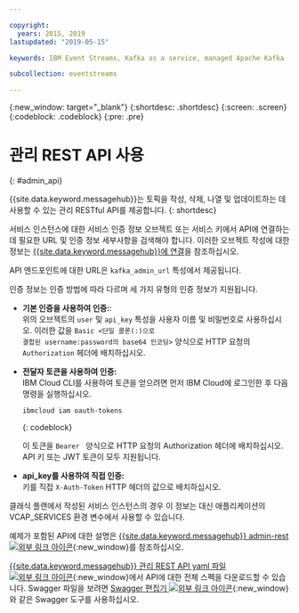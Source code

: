 ```yaml
---

copyright:
  years: 2015, 2019
lastupdated: "2019-05-15"

keywords: IBM Event Streams, Kafka as a service, managed Apache Kafka

subcollection: eventstreams

---
```


{:new_window: target="_blank"}
{:shortdesc: .shortdesc}
{:screen: .screen}
{:codeblock: .codeblock}
{:pre: .pre}

# 관리 REST API 사용
{: #admin_api}

{{site.data.keyword.messagehub}}는 토픽을 작성, 삭제, 나열 및 업데이트하는 데 사용할 수 있는 관리 RESTful API를 제공합니다.
{: shortdesc}

서비스 인스턴스에 대한 서비스 인증 정보 오브젝트 또는 서비스 키에서 API에 연결하는 데 필요한 URL 및 인증 정보 세부사항을 검색해야 합니다. 이러한 오브젝트 작성에 대한 정보는 [{{site.data.keyword.messagehub}}에 연결](/docs/services/EventStreams?topic=eventstreams-connecting)을 참조하십시오.

API 엔드포인트에 대한 URL은 <code>kafka_admin_url</code> 특성에서 제공됩니다.

인증 정보는 인증 방법에 따라 다르며 세 가지 유형의 인증 정보가 지원됩니다.

* **기본 인증을 사용하여 인증:**:<br/>
    위의 오브젝트의 <code>user</code> 및 <code>api_key</code> 특성을 사용자 이름 및 비밀번호로 사용하십시오. 이러한 값을 <code>Basic <단일 콜론(:)으로 결합된 username:password의 base64 인코딩></code> 양식으로 HTTP 요청의 <code>Authorization</code> 헤더에 배치하십시오.

* **전달자 토큰을 사용하여 인증:**<br/>
    IBM Cloud CLI를 사용하여 토큰을 얻으려면 먼저 IBM Cloud에 로그인한 후 다음 명령을 실행하십시오. 

    ```
    ibmcloud iam oauth-tokens
    ```
    {: codeblock}

    이 토큰을 <code>Bearer <token></code> 양식으로 HTTP 요청의 Authorization 헤더에 배치하십시오. API 키 또는 JWT 토큰이 모두 지원됩니다. 

* **api_key를 사용하여 직접 인증:**<br/>
    키를 직접 <code>X-Auth-Token</code> HTTP 헤더의 값으로 배치하십시오.

클래식 플랜에서 작성된 서비스 인스턴스의 경우 이 정보는 대신 애플리케이션의 VCAP_SERVICES 환경 변수에서 사용할 수 있습니다. 

예제가 포함된 API에 대한 설명은 [{{site.data.keyword.messagehub}} admin-rest ![외부 링크 아이콘](../../icons/launch-glyph.svg "외부 링크 아이콘")](https://github.com/ibm-messaging/event-streams-docs/tree/master/admin-rest-api){:new_window}를 참조하십시오.

[{{site.data.keyword.messagehub}} 관리 REST API yaml 파일 ![외부 링크 아이콘](../../icons/launch-glyph.svg "외부 링크 아이콘")](https://github.com/ibm-messaging/event-streams-docs/blob/master/admin-rest-api/admin-rest-api.yaml){:new_window}에서 API에 대한 전체 스펙을 다운로드할 수 있습니다.
Swagger 파일을 보려면 [Swagger 편집기 ![외부 링크 아이콘](../../icons/launch-glyph.svg "외부 링크 아이콘")](http://editor.swagger.io/#/){:new_window}와 같은 Swagger 도구를 사용하십시오.




